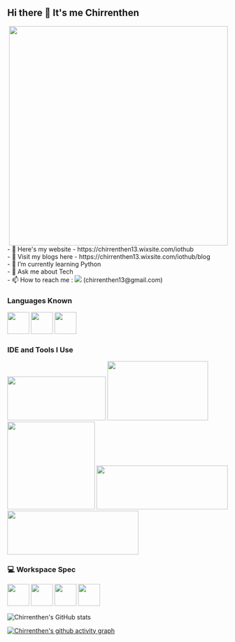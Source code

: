 ## Hi there 👋 It's me Chirrenthen

<img align="right" width="500" height="500" src="https://i0.wp.com/sharpeyeinfotech.com/wp-content/uploads/2023/03/unnamed.gif?fit=500%2C500&ssl=1">
- 🔭 Here's my website - https://chirrenthen13.wixsite.com/iothub <br>
- 📝 Visit my blogs here - https://chirrenthen13.wixsite.com/iothub/blog <br>
- 🌱 I’m currently learning Python<br>
- 💬 Ask me about Tech<br>
- 📫 How to reach me :
<img src="https://img.shields.io/badge/Gmail-1DA1F2?style=for-the-badge&logo=gmail&logoColor=white"/>
(chirrenthen13@gmail.com)


### Languages Known
<img height="50" width="50" src="https://img.icons8.com/color/48/000000/python.png" />   <img height="50" width="50" src="https://img.icons8.com/color/48/000000/c-programming.png" > <img height="50" width="50" src="https://img.icons8.com/color/48/000000/c-plus-plus-logo.png" >

### IDE and Tools I Use
<img height="100" width="225" src="https://www.arduino.cc/en/uploads/Trademark/ArduinoCommunityLogo.png"/>
<img height="135" width="230" src="https://www.hatchwise.com/wp-content/uploads/2024/05/image-27.png.webp"/>
<img height="200" width="200" src="https://www.espressif.com/sites/all/themes/espressif/logo-black.svg"/> 
<img height="100" width="300" src="https://techiesms.com/wp-content/uploads/2022/11/cropped-cropped-newlogo-banner-1.png"/> <img height="100" width="300" src="https://upload.wikimedia.org/wikipedia/commons/thumb/8/8a/Google_Gemini_logo.svg/516px-Google_Gemini_logo.svg.png"/> 



### 💻 Workspace Spec
<img height="50" src="https://in-media.apjonlinecdn.com/logo/stores/1/LogoHPblue_1.svg"/> <img height="50" src="https://upload.wikimedia.org/wikipedia/commons/thumb/8/85/Intel_logo_2023.svg/768px-Intel_logo_2023.svg.png"/> 
<img height="50" src="https://upload.wikimedia.org/wikipedia/en/thumb/4/4b/Intel_Core_i5_%2811th_generation%2C_logo%29.svg/768px-Intel_Core_i5_%2811th_generation%2C_logo%29.svg.png?20211018065945"/>  <img height="50" src="https://upload.wikimedia.org/wikipedia/en/thumb/4/44/Intel_Iris_Xe_Graphics_%28logo%29.svg/330px-Intel_Iris_Xe_Graphics_%28logo%29.svg.png"/>  
  

  

![Chirrenthen's GitHub stats](https://github-readme-stats.vercel.app/api?username=Chirrenthen&theme=light&show_icons=true&&hide=issues,contribs)


[![Chirrenthen's github activity graph](https://github-readme-activity-graph.vercel.app/graph?username=Chirrenthen&bg_color=ffffff&color=000407&line=4246ff&point=42fffb&area=true&hide_border=true)](https://github.com/ashutosh00710/github-readme-activity-graph)
